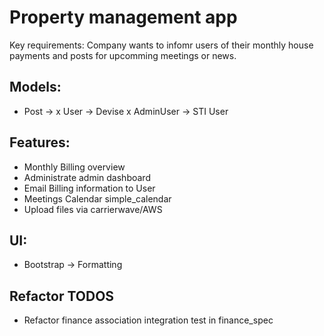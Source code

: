 # Property management app

Key requirements: Company wants to infomr users of their monthly house payments and posts for upcomming meetings or news. 

## Models:
- Post -> 
x User -> Devise
x AdminUser -> STI User

## Features:
- Monthly Billing overview
- Administrate admin dashboard
- Email Billing information to User
- Meetings Calendar simple_calendar
- Upload files via carrierwave/AWS

## UI:
- Bootstrap -> Formatting

## Refactor TODOS
- Refactor finance association integration test in finance_spec
